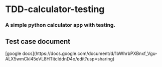 # TDD-calculator-testing
<h3>A simple python calculator app with testing.</h3>

<h2><a src="https://docs.google.com/document/d/1bWhrbPXBnxf_Vgu-ALX5wmCkl45eVL8HTitcIddnD4o/edit?usp=sharing">Test case document</a></h2>
[google docs](https://docs.google.com/document/d/1bWhrbPXBnxf_Vgu-ALX5wmCkl45eVL8HTitcIddnD4o/edit?usp=sharing)

